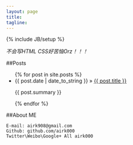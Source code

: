 ```yaml
---
layout: page
title:
tagline:
---
```

{% include JB/setup %}

*不会写HTML CSS好苦恼Orz！！！*

##Posts
<div id="home">
  <ul class="posts">
    {% for post in site.posts %}
      <li>
        <span class="post_date">{{ post.date | date_to_string }}</span> &raquo; <a href="{{ post.url }}">{{ post.title }}</a>
        <p>{{ post.summary }}</p>
      </li>
    {% endfor %}
  </ul>
</div>

##About ME

    E-mail: airk908@gmail.com
    Github: github.com/airk000
    Twitter\Weibo\Google+ All airk000
